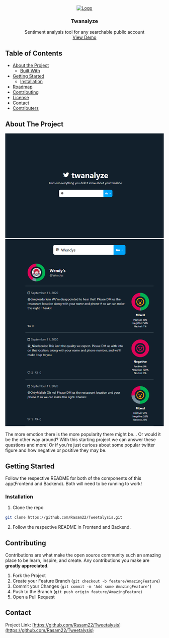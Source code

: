 <!--
*** Thanks for checking out this README Template. If you have a suggestion that would
*** make this better, please fork the repo and create a pull request or simply open
*** an issue with the tag "enhancement".
*** Thanks again! Now go create something AMAZING! :D
***
***
***
*** To avoid retyping too much info. Do a search and replace for the following:
*** github_username, repo_name, twitter_handle, email
-->





<!-- PROJECT SHIELDS -->
<!--
*** I'm using markdown "reference style" links for readability.
*** Reference links are enclosed in brackets [ ] instead of parentheses ( ).
*** See the bottom of this document for the declaration of the reference variables
*** for contributors-url, forks-url, etc. This is an optional, concise syntax you may use.
*** https://www.markdownguide.org/basic-syntax/#reference-style-links
-->


<!-- PROJECT LOGO -->
<br />
<p align="center">
  <a href="https://github.com/leundai/twanalyze">
    <img src="https://twemoji.twitter.com/content/dam/twemoji-twitter/Twitter_Social_Icon_Circle_Color.png.twimg.1920.png" alt="Logo" width="80" height="80">
  </a>
  <h3 align="center">Twanalyze</h3>
  <p align="center">
    Sentiment analysis tool for any searchable public account
    <br />
    <a href="https://twanalyze.netlify.app">View Demo</a>
  </p>
</p>



<!-- TABLE OF CONTENTS -->
## Table of Contents

* [About the Project](#about-the-project)
  * [Built With](#built-with)
* [Getting Started](#getting-started)
  * [Installation](#installation)
* [Roadmap](#roadmap)
* [Contributing](#contributing)
* [License](#license)
* [Contact](#contact)
* [Contributers](#contributers)



<!-- ABOUT THE PROJECT -->
## About The Project

[![Twanalyze Screen Shot][product-screenshot]](https://twanalyze.netlify.app/)
[![Sentiment Screen shot][product-screenshot2]](https://twanalyze.netlify.app/)


The more emotion there is the more popularity there might be... Or would it be the other way around? With this starting project we can answer these questions and more! Or if you're just curious about some popular twitter figure and how negative or positive they may be.

<!-- GETTING STARTED -->
## Getting Started

Follow the respective README for both of the components of this app(Frontend and Backend). Both will need to be running to work!


### Installation

1. Clone the repo
```sh
git clone https://github.com/Rasam22/Tweetalysis.git
```
2. Follow the respective README in Frontend and Backend.


<!-- CONTRIBUTING -->
## Contributing

Contributions are what make the open source community such an amazing place to be learn, inspire, and create. Any contributions you make are **greatly appreciated**.

1. Fork the Project
2. Create your Feature Branch (`git checkout -b feature/AmazingFeature`)
3. Commit your Changes (`git commit -m 'Add some AmazingFeature'`)
4. Push to the Branch (`git push origin feature/AmazingFeature`)
5. Open a Pull Request


<!-- CONTACT -->
## Contact

Project Link: [https://github.com/Rasam22/Tweetalysis](https://github.com/Rasam22/Tweetalysis)



<!-- MARKDOWN LINKS & IMAGES -->
<!-- https://www.markdownguide.org/basic-syntax/#reference-style-links -->
[product-screenshot]: image.png
[product-screenshot2]: screenshot.png
